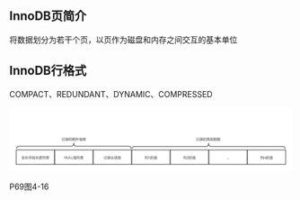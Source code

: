 ## InnoDB页简介

将数据划分为若干个页，以页作为磁盘和内存之间交互的基本单位

## InnoDB行格式

COMPACT、REDUNDANT、DYNAMIC、COMPRESSED

![COMPACT行格式示意图](https://raw.githubusercontent.com/mowang111/image-hosting/master/typora_images/COMPACT%E8%A1%8C%E6%A0%BC%E5%BC%8F%E7%A4%BA%E6%84%8F%E5%9B%BE.png)

P69图4-16


